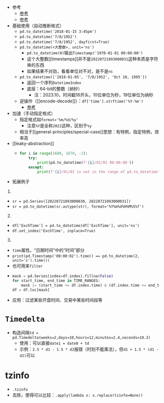 - 参考
  - [参考](https://blog.csdn.net/weixin_39532362/article/details/93854780)
  - [参考](https://www.jianshu.com/p/1d66d0e6672a)
- 基础使用（自动推断格式）
  - `pd.to_datetime('2018-01-15 3:45pm')`
  - `pd.to_datetime('7/8/1952')`
  - `pd.to_datetime('7/8/1952', dayfirst=True)`
  - `pd.to_datetime(<大整数>, unit='ns')`
    - `pd.to_datetime(0)`输出`Timestamp('1970-01-01 00:00:00')`
    - 这个大整数[[timestamps]]并不是`20220721093000031`这种本质是字符串的东西
    - 如果结果不对劲，看看单位对不对，是不是`ns`
  - `pd.to_datetime(['2018-01-05', '7/8/1952', 'Oct 10, 1995'])`
    - 返回一个序列`DatetimeIndex`
    - 底层：64-bit的整数（纳秒）
      - 注：2023.10，时间戳16开头，10位单位为秒，19位单位为纳秒
  - 逆操作（[[encode-decode]]）：`df['time'].strftime('%Y-%m')`
    - [参考](https://blog.csdn.net/Jason_WangYing/article/details/109481802)
- 加速（手动指定格式）
  - 指定格式如`format='%m/%d/%y'`
    - 注意`%Y`是全称`2022`这种，区别于`%y`
  - 相当于[[general-principles/special-case]]思想：有特例，指定特例，效率高
- [[leaky-abstraction]]
  - ```python
    for i in range(1680, 1670, -1):
        try:
            print(pd.to_datetime(f'{i}/01/01 00:00:00'))
        except:
            print(f'{i}/01/01 is not in the range of pd.to_datetime')
    ```
- 拓展例子
1. 
  - `sr = pd.Series([20220721093000030, 20220721093000031])`
  - `sr = pd.to_datetime(sr.astype(str), format='%Y%m%d%H%M%S%f')`
2. 
  - `df['ExchTime'] = pd.to_datetime(df['ExchTime'], unit='ns')`
  - `df.set_index('ExchTime', inplace=True)`
3. 
  - `time`属性。“日期时间”中的“时间”部分
  - `print(pd.Timestamp('00:00:02').time() == pd.to_datetime(2, unit='s').time())`
  - 也可用来`filter`
  - ```python
    mask = pd.Series(index=df.index).fillna(False)
    for start_time, end_time in TIME_RANGES:
        mask |= (start_time <= df.index.time) & (df.index.time <= end_time)
    df = df.loc[mask]
    ```
  - 应用：过滤某些开盘时间、交易中某些时间段等
# `Timedelta`
- 构造间隔`td = pd.Timedelta(weeks=2,days=10,hours=12,minutes=2.4,seconds=10.3)`
  - 使用：可以直接`date1 = date0 + td`
  - 示例：`2.5 * d1 - 1.5 * d2`报错（时刻不能乘法），但`d1 + 1.5 * (d1 - d2)`可以
# tzinfo
- `.tzinfo`
- 去除，使得可以比较：`.apply(lambda x: x.replace(tzinfo=None))`